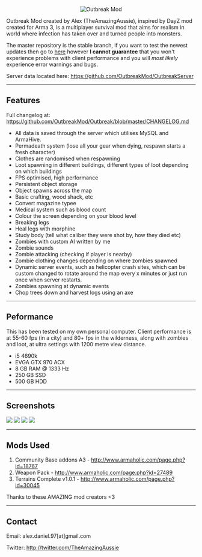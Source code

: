 <p align="center">
  <img src="http://i.imgur.com/nQHWgbp.png" alt="Outbreak Mod"/>
</p>


Outbreak Mod created by Alex (TheAmazingAussie), inspired by DayZ mod created for Arma 3, is a multiplayer survival mod that aims for realism in world where infection has taken over and turned people into monsters.

The master repository is the stable branch, if you want to test the newest updates then go to [here](https://github.com/OutbreakMod/Outbreak/tree/unstable) however **I cannot guarantee** that you won't experience problems with client performance and you will *most likely* experience error warnings and bugs.

Server data located here: https://github.com/OutbreakMod/OutbreakServer

--------------------------
Features
--------------------------

Full changelog at: https://github.com/OutbreakMod/Outbreak/blob/master/CHANGELOG.md

- All data is saved through the server which utilises MySQL and ArmaHive.
- Permadeath system (lose all your gear when dying, respawn starts a fresh character)
- Clothes are randomised when respawning
- Loot spawning in different buildings, different types of loot depending on which buildings
- FPS optimised, high performance
- Persistent object storage
- Object spawns across the map
- Basic crafting, wood shack, etc
- Convert magazine typee
- Medical system such as blood count
- Colour the screen depending on your blood level
- Breaking legs
- Heal legs with morphine
- Study body (tell what caliber they were shot by, how they died etc)
- Zombies with custom AI written by me
- Zombie sounds
- Zombie attacking (checking if player is nearby)
- Zombie clothing changes depending on where zombies spawned
- Dynamic server events, such as helicopter crash sites, which can be custom changed to rotate around the map every x minutes or just run once when server restarts.
- Zombies spawning at dynamic events 
- Chop trees down and harvest logs using an axe

--------------------------
Peformance
--------------------------

This has been tested on my own personal computer. Client performance is at 55-60 fps (in a city) and 80+ fps in the wilderness, along with zombies and loot, at ultra settings with 1200 metre view distance.

- i5 4690k
- EVGA GTX 970 ACX
- 8 GB RAM @ 1333 Hz
- 250 GB SSD
- 500 GB HDD

--------------------------
Screenshots
--------------------------

<img src="http://i.imgur.com/gRgICjc.png" />

<img src="http://i.imgur.com/D6JWZ1i.png" />

<img src="http://i.imgur.com/YBU0jjK.png" />

<img src="http://i.imgur.com/eD9Lp91.png" />


--------------------------
Mods Used
--------------------------

 1. Community Base addons A3 - http://www.armaholic.com/page.php?id=18767
 2. Weapon Pack  - http://www.armaholic.com/page.php?id=27489
 3. Terrains Complete v1.0.1 - http://www.armaholic.com/page.php?id=30045

Thanks to these AMAZING mod creators <3

--------------------------
Contact
--------------------------

Email: alex.daniel.97[at]gmail.com

Twitter: http://twitter.com/TheAmazingAussie

